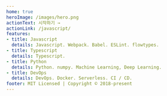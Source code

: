 ```yaml
---
home: true
heroImage: /images/hero.png
actionText: 시작하기 →
actionLink: /javascript/
features:
- title: Javascript
  details: Javascript. Webpack. Babel. ESLint. flowtypes.
- title: Typescript
  details: Typescript.
- title: Python
  details: Python. numpy. Machine Learning, Deep Learning.
- title: DevOps
  details: DevOps. Docker. Serverless. CI / CD.
footer: MIT Licensed | Copyright © 2018-present
---
```

